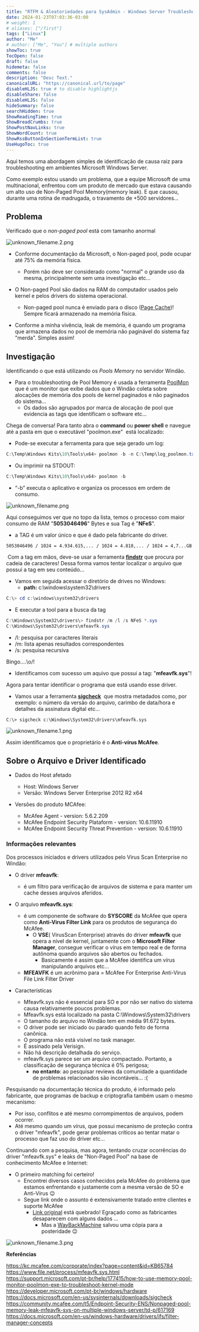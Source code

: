 ```yaml
---
title: "RTFM & Aleatoriedades para SysAdmin - Windows Server Troubleshooting"
date: 2024-01-23T07:03:36-03:00
# weight: 1
# aliases: ["/first"]
tags: ["Linux"]
author: "Me"
# author: ["Me", "You"] # multiple authors
showToc: true
TocOpen: false
draft: false
hidemeta: false
comments: false
description: "Desc Text."
canonicalURL: "https://canonical.url/to/page"
disableHLJS: true # to disable highlightjs
disableShare: false
disableHLJS: false
hideSummary: false
searchHidden: true
ShowReadingTime: true
ShowBreadCrumbs: true
ShowPostNavLinks: true
ShowWordCount: true
ShowRssButtonInSectionTermList: true
UseHugoToc: true
---
```


Aqui temos uma abordagem simples de identificação de causa raiz para troubleshooting em ambientes Microsoft Windows Server.

Como exemplo estou usando um problema, que a equipe Microsoft de uma multinacional, enfrentou com um produto de mercado que estava causando um alto uso de Non-Paged Pool Memory(memory leak). E que causou, durante uma rotina de madrugada, o travamento de +500 servidores...

## Problema
Verificado que o *non-paged pool* está com tamanho anormal

![unknown_filename.2.png](/images/WindowsServerTroubleshooting/unknown_filename.2.png)

- Conforme documentação da Microsoft, o Non-paged pool, pode ocupar até 75% da memória física. 
	- Porém não deve ser considerado como "normal" o grande uso da mesma, principalmente sem uma investigação etc...

- O Non-paged Pool são dados na RAM do computador usados ​​pelo kernel e pelos drivers do sistema operacional. 
	- Non-paged pool nunca é enviado para o disco ([Page Cache](https://0xttfx.github.io/posts/pagecache/))!  Sempre ficará armazenado na memória física.

- Conforme a minha vivência, leak de memória, é quando um programa que armazena dados no pool de memória não paginável do sistema faz "merda". Simples assim!

## Investigação
Identificando o que está utilizando os *Pools Memory* no servidor Windão.

- Para o troubleshooting de Pool Memory é usada a ferramenta [PoolMon](https://learn.microsoft.com/pt-br/windows-hardware/drivers/devtest/poolmon) que é um monitor que exibe dados que o Windão coleta sobre alocações de memória dos pools de kernel paginados e não paginados do sistema... 
     - Os dados são agrupados por marca de alocação de pool que evidencia as tags que identificam o software etc... 

Chega de conversa! Para tanto abra o **command**  ou **power shell** e navegue até a pasta em que o executável "poolmon.exe"  está localizado:

- Pode-se executar a ferramenta para que seja gerado um log:

```powershell
C:\Temp\Windows Kits\10\Tools\x64> poolmon -b -n C:\Temp\log_poolmon.txt
```

- Ou imprimir na STDOUT:

```powershell
C:\Temp\Windows Kits\10\Tools\x64> poolmon -b
```
- “-b” executa o aplicativo e organiza os processos em ordem de consumo.

![unknown_filename.png](/images/WindowsServerTroubleshooting/unknown_filename.png)

Aqui conseguimos ver que no topo da lista, temos o processo com maior consumo de RAM "**5053046496**" Bytes e sua Tag é "**NFeS**".   
- a TAG é um valor único e que é dado pela fabricante do driver.
```text
5053046496 / 1024 = 4.934.615,... / 1024 = 4.818,... / 1024 = 4,7...GB
```

 Com a tag em mãos, deve-se usar a ferramenta [**findstr**](https://learn.microsoft.com/en-us/windows-server/administration/windows-commands/findstr) que procura por cadeia de caracteres! Dessa forma vamos tentar localizar o arquivo que possui a tag em seu conteúdo...

- Vamos em seguida acessar o diretório de drives no Windows:
    - **path:** c:\windows\system32\drivers

```powershell
C:\> cd c:\windows\system32\drivers
```
- E executar a tool para a busca da tag
```powershell
C:\Windows\System32\drivers\> findstr /m /l /s NFeS *.sys
C:\Windows\System32\drivers\mfeavfk.sys
```
- /l: pesquisa por caracteres literais
- /m: lista apenas resultados correspondentes
- /s: pesquisa recursiva

Bingo....\\o/! 
- Identificamos com sucesso um aquivo que possui a tag: "**mfeavfk.sys**"!

Agora para tentar identificar o programa que está usando esse driver. 
- Vamos usar a ferramenta [**sigcheck**](https://learn.microsoft.com/pt-br/sysinternals/downloads/sigcheck)  que mostra metadados como, por exemplo: o número da versão do arquivo, carimbo de data/hora e detalhes da assinatura digital etc...

```text
C:\> sigcheck c:\Windows\System32\drivers\mfeavfk.sys
```

![unknown_filename.1.png](/images/WindowsServerTroubleshooting/unknown_filename.1.png)

Assim identificamos que o proprietário é o **Anti-vírus McAfee**.

## Sobre o Arquivo e Driver Identificado

- Dados do Host afetado
	- Host: Windows Server
	- Versão: Windows Server Enterprise 2012 R2 x64

 - Versões do produto MCAfee:
	 - McAfee Agent - version: 5.6.2.209
	 - McAfee Endpoint Security Plataform - version: 10.6.11910
	 - McAfee Endpoint Security Threat Prevention - version: 10.6.11910

### Informações relevantes
Dos processos iniciados e drivers utilizados pelo Virus Scan Enterprise no Windão:

- O driver **mfeavfk**:
    - é um filtro para verificação de arquivos de sistema e para manter um cache desses arquivos aferidos.
  
- O arquivo **mfeavfk.sys**:
	- é um componente de software do **SYSCORE** da McAfee que opera como **Anti-Virus Filter Link** para os produtos de segurança do McAfee. 
		- O **VSE**( VirusScan Enterprise) através do driver **mfeavfk** que opera a nível de kernel, juntamente com o **Microsoft Filter Manager**, consegue verificar o vírus em tempo real e de forma autônoma quando arquivos são abertos ou fechados.
		    - Basicamente é assim que a McAfee identifica um vírus manipulando arquivos etc...
	- **MFEAVFK** é um acrônimo para = McAfee For Enterprise Anti-Virus File Link Filter Driver

- Características
	- Mfeavfk.sys não é essencial para SO e por não ser nativo do sistema causa relativamente poucos problemas.
	- Mfeavfk.sys está localizado na pasta C:\\Windows\\System32\\drivers
	- O tamanho do arquivo no Windão tem em média 91.672 bytes.
	- O driver pode ser iniciado ou parado quando feito de forma canônica.
	- O programa não está visível no task manager.
	- É assinado pela Verisign.
	- Não há descrição detalhada do serviço.
	- mfeavfk.sys parece ser um arquivo compactado. Portanto, a classificação de segurança técnica é 0% perigosa;
		- **no entanto**: ao pesquisar reviews da comunidade a quantidade de problemas relacionados são incontáveis... :(


Pesquisando na documentação técnica do produto, é informado pelo fabricante, que programas de backup e criptografia também usam o mesmo mecanismo:
- Por isso, conflitos e até mesmo corrompimentos de arquivos, podem ocorrer. 
- Até mesmo quando um vírus, que possui mecanismo de proteção contra o driver "mfeavfk", pode gerar problemas críticos ao tentar matar o processo que faz uso do driver etc... 

Continuando com a pesquisa, mas agora, tentando cruzar ocorrências do driver "mfeavfk.sys" e leaks de "Non-Paged Pool" na base de conhecimento McAfee e Internet:
- O primeiro matching foi certeiro!
	- Encontrei diversos casos conhecidos pela McAfee do problema que estamos enfrentando e justamente com a mesma versão de SO e Anti-Vírus 😉
	- Segue link onde o assunto é extensivamente tratado entre clientes e suporte McAfee
		- [Link original](<https://community.mcafee.com/t5/Endpoint-Security-ENS/Nonpaged-pool-memory-leak-mfeavfk-sys-on-multiple-windows-server/td-p/617169>) está quebrado! Egraçado como as fabricantes desaparecem com alguns dados ... 
			- Mas a [WayBackMachine](https://web.archive.org/web/20201028165000/https://community.mcafee.com/t5/Endpoint-Security-ENS/Nonpaged-pool-memory-leak-mfeavfk-sys-on-multiple-windows-server/td-p/617169) salvou uma cópia para a posteridade 😉

![unknown_filename.3.png](/images/WindowsServerTroubleshooting/unknown_filename.3.png)

**Referências**

<https://kc.mcafee.com/corporate/index?page=content&id=KB65784>
<https://www.file.net/process/mfeavfk.sys.html>
<https://support.microsoft.com/pt-br/help/177415/how-to-use-memory-pool-monitor-poolmon-exe-to-troubleshoot-kernel-mode>
<https://developer.microsoft.com/pt-br/windows/hardware>
<https://docs.microsoft.com/en-us/sysinternals/downloads/sigcheck>
<https://community.mcafee.com/t5/Endpoint-Security-ENS/Nonpaged-pool-memory-leak-mfeavfk-sys-on-multiple-windows-server/td-p/617169>
<https://docs.microsoft.com/en-us/windows-hardware/drivers/ifs/filter-manager-concepts>





